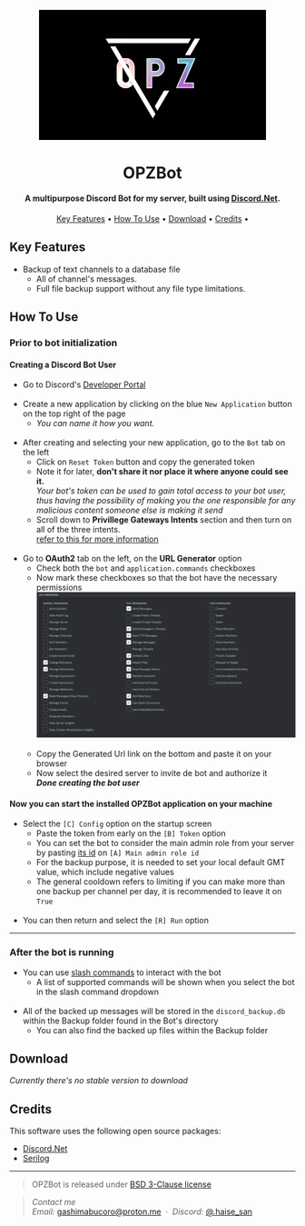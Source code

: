 <h1 align="center">
  <br>
  <img src=".github/banner.png" alt="OpzbotBanner" width="400">
  <br>
  <br>
  OPZBot
  <br>
</h1>

<h4 align="center">A multipurpose Discord Bot for my server, built using <a href="https://github.com/discord-net/Discord.Net" target="_blank">Discord.Net</a>.</h4>

<p align="center">
  <a href="#key-features">Key Features</a> •
  <a href="#how-to-use">How To Use</a> •
  <a href="#download">Download</a> •
  <a href="#credits">Credits</a> •
</p>

## Key Features

* Backup of text channels to a database file
  - All of channel's messages.
  - Full file backup support without any file type limitations.

## How To Use

<h3>Prior to bot initialization</h3>  
<h4>Creating a Discord Bot User</h4>

* Go to Discord's [Developer Portal](https://discord.com/developers/applications)  
  <br>
* Create a new application by clicking on the blue `New Application` button on the top right of the page  
  - *You can name it how you want.*  
  <br>
* After creating and selecting your new application, go to the `Bot` tab on the left  
  - Click on `Reset Token` button and copy the generated token  
  - Note it for later, **don't share it nor place it where anyone could see it.**  
*Your bot's token can be used to gain total access to your bot user, thus having the possibility of making you the one responsible for any malicious content someone else is making it send*  
  - Scroll down to **Privillege Gateways Intents** section and then turn on all of the three intents.  
[refer to this for more information](https://discord.com/developers/docs/topics/gateway#gateway-intents)
  <br>
* Go to **OAuth2** tab on the left, on the **URL Generator** option  
  - Check both the `bot` and `application.commands` checkboxes  
  - Now mark these checkboxes so that the bot have the necessary permissions  
    <img src=".github/checkboxes.png" alt="checkboxesinfo" width="700">  
    <br>
  - Copy the Generated Url link on the bottom and paste it on your browser
  - Now select the desired server to invite de bot and authorize it  
***Done creating the bot user***  

<h4>Now you can start the installed OPZBot application on your machine</h4>

* Select the `[C] Config` option on the startup screen
  - Paste the token from early on the `[B] Token` option  
  - You can set the bot to consider the main admin role from your server by pasting [its id](https://www.itgeared.com/how-to-get-role-id-on-discord/#method-2-using-developer-mode) on `[A] Main admin role id`
  - For the backup purpose, it is needed to set your local default GMT value, which include negative values  
  - The general cooldown refers to limiting if you can make more than one backup per channel per day, it is recommended to leave it on `True`
  <br>
* You can then return and select the `[R] Run` option  
---
<h3>After the bot is running</h3>  

* You can use [slash commands](https://support.discord.com/hc/en-us/articles/1500000368501-Slash-Commands-FAQ) to interact with the bot
  - A list of supported commands will be shown when you select the bot in the slash command dropdown
  <br>
* All of the backed up messages will be stored in the `discord_backup.db` within the Backup folder found in the Bot's directory
  - You can also find the backed up files within the Backup folder

## Download

*Currently there's no stable version to download*

## Credits

This software uses the following open source packages:

- [Discord.Net](https://github.com/discord-net/Discord.Net)
- [Serilog](https://github.com/serilog/serilog)

---
> OPZBot is released under [BSD 3-Clause license](https://opensource.org/license/bsd-3-clause/)

> *Contact me*\
> *Email:* [gashimabucoro@proton.me](mailto:gashimabucoro@proton.me) &nbsp;&middot;&nbsp;
> *Discord:* [@.haise_san](https://discord.com/users/374337303897702401)
